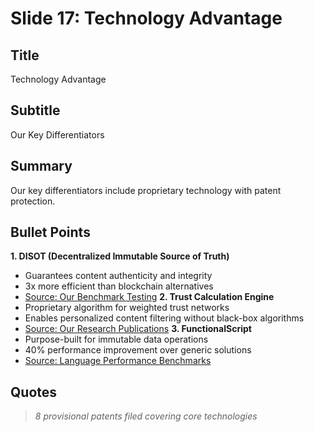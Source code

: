 # Slide 17: Technology Advantage

## Title
Technology Advantage

## Subtitle
Our Key Differentiators

## Summary
Our key differentiators include proprietary technology with patent protection.

## Bullet Points
**1. DISOT (Decentralized Immutable Source of Truth)**
- Guarantees content authenticity and integrity
- 3x more efficient than blockchain alternatives
- [Source: Our Benchmark Testing]()
**2. Trust Calculation Engine**
- Proprietary algorithm for weighted trust networks
- Enables personalized content filtering without black-box algorithms
- [Source: Our Research Publications]()
**3. FunctionalScript**
- Purpose-built for immutable data operations
- 40% performance improvement over generic solutions
- [Source: Language Performance Benchmarks]()

## Quotes
> *8 provisional patents filed covering core technologies*

